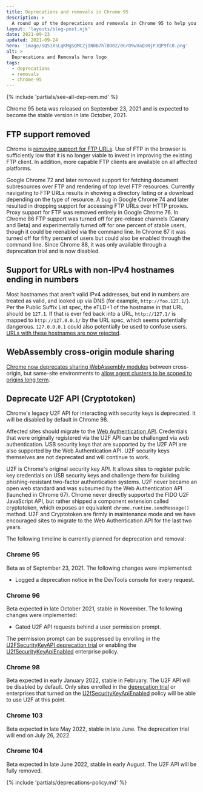 ```yaml
---
title: Deprecations and removals in Chrome 95
description: >
  A round up of the deprecations and removals in Chrome 95 to help you plan.
layout: 'layouts/blog-post.njk'
date: 2021-09-23
updated: 2021-09-24
hero: 'image/sQ51XsLqKMgSQMCZjIN0B7hlBO02/0GrO9wVaQsRjPJQP9fc0.png'
alt: >
  Deprecations and Removals hero logo
tags:
  - deprecations
  - removals
  - chrome-95
---
```


{% include 'partials/see-all-dep-rem.md' %}

Chrome 95 beta was released on September 23, 2021 and is expected to become the
stable version in late October, 2021.

## FTP support removed

Chrome is [removing support for FTP
URLs](https://www.chromestatus.com/feature/6246151319715840). Use of FTP in the
browser is sufficiently low that it is no longer viable to invest in improving
the existing FTP client. In addition, more capable FTP clients are available on
all affected platforms.

Google Chrome 72 and later removed support for fetching document subresources
over FTP and rendering of top level FTP resources. Currently navigating to FTP
URLs results in showing a directory listing or a download depending on the type
of resource. A bug in Google Chrome 74 and later resulted in dropping support for
accessing FTP URLs over HTTP proxies. Proxy support for FTP was removed entirely
in Google Chrome 76. In Chrome 86 FTP support was turned off for pre-release
channels (Canary and Beta) and experimentally turned off for one percent of
stable users, though it could be reenabled via the command line. In Chrome 87 it
was turned off for fifty percent of users but could also be enabled through the
command line. Since Chrome 88, it was only available through a deprecation trial
and is now disabled.

## Support for URLs with non-IPv4 hostnames ending in numbers

Most hostnames that aren't valid IPv4 addresses, but end in numbers are treated
as valid, and looked up via DNS (for example, `http://foo.127.1/`). Per the Public
Suffix List spec, the eTLD+1 of the hostname in that URL should be `127.1`. If
that is ever fed back into a URL, `http://127.1/` is mapped to
`http://127.0.0.1/` by the URL spec, which seems potentially dangerous.
`127.0.0.0.1` could also potentially be used to confuse users.
[URLs with these hostnames are now rejected](https://www.chromestatus.com/feature/5679790780579840).

## WebAssembly cross-origin module sharing

[Chrome now deprecates sharing WebAssembly modules](https://www.chromestatus.com/feature/5650158039597056)
between cross-origin, but same-site environments to
[allow agent clusters to be scoped to origins long term](/blog/wasm-module-sharing-restricted-to-same-origin/).

## Deprecate U2F API (Cryptotoken)

Chrome's legacy U2F API for interacting with security keys is deprecated. It
will be disabled by default in Chrome 98.

Affected sites should migrate to the [Web Authentication
API](https://developer.mozilla.org/docs/Web/API/Web_Authentication_API).
Credentials that were originally registered via the U2F API can be challenged
via web authentication. USB security keys that are supported by the U2F API are
also supported by the Web Authentication API. U2F security keys themselves are
not deprecated and will continue to work.

U2F is Chrome's original security key API. It allows sites to register public
key credentials on USB security keys and challenge them for building
phishing-resistant two-factor authentication systems. U2F never became an open
web standard and was subsumed by the Web Authentication API (launched in Chrome
67). Chrome never directly supported the FIDO U2F JavaScript API, but rather
shipped a component extension called cryptotoken, which exposes an equivalent
`chrome.runtime.sendMessage()` method. U2F and Cryptotoken are firmly in
maintenance mode and we have encouraged sites to migrate to the Web
Authentication API for the last two years.

The following timeline is currently planned for deprecation and removal:

### Chrome 95

Beta as of September 23, 2021. The following changes were implemented:

+   Logged a deprecation notice in the DevTools console for every request.

### Chrome 96

Beta expected in late October 2021, stable in November. The following changes
were implemented:

+   Gated U2F API requests behind a user permission prompt.

The permission prompt can be suppressed by enrolling in the [U2FSecurityKeyAPI
deprecation trial](/origintrials/#/view_trial/-6366963973195038719)
or enabling the [U2fSecurityKeyApiEnabled](https://chromeenterprise.google/policies/#U2fSecurityKeyApiEnabled)
enterprise policy.

### Chrome 98

Beta expected in early January 2022, stable in February. The U2F API will be
disabled by default. Only sites enrolled in the [deprecation
trial](/origintrials/#/view_trial/-6366963973195038719)
or enterprises that turned on the
[U2fSecurityKeyApiEnabled](https://chromeenterprise.google/policies/#U2fSecurityKeyApiEnabled)
policy will be able to use U2F at this point.

### Chrome 103

Beta expected in late May 2022, stable in late June. The deprecation trial will
end on July 26, 2022.

### Chrome 104

Beta expected in late June 2022, stable in early August. The  U2F API will
be fully removed.

{% include 'partials/deprecations-policy.md' %}
